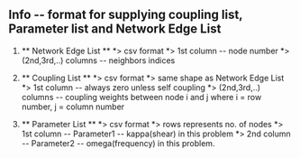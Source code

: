 ## Info -- format for supplying coupling list, Parameter list and Network Edge List 

1. ** Network Edge List **
    *> csv format
    *> 1st column -- node number 
    *> (2nd,3rd,..) columns -- neighbors indices

2. ** Coupling List **
    *> csv format 
    *> same shape as Network Edge List
    *> 1st column -- always zero unless self coupling 
    *> (2nd,3rd,..) columns -- coupling weights between node i and j where i = row number, j = column number   

3. ** Parameter List **
    *> csv format
    *> rows represents no. of nodes
    *> 1st column -- Parameter1 -- kappa(shear) in this problem 
    *> 2nd column -- Parameter2 -- omega(frequency) in this problem.
